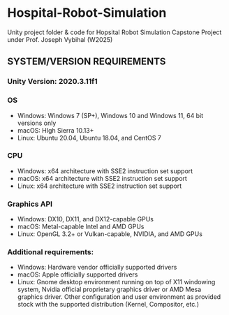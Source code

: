 # Hospital-Robot-Simulation
Unity project folder &amp; code for Hopsital Robot Simulation Capstone Project under Prof. Joseph Vybihal (W2025)

## SYSTEM/VERSION REQUIREMENTS

### Unity Version: 2020.3.11f1

### OS 
* Windows: Windows 7 (SP+), Windows 10 and Windows 11, 64 bit versions only
* macOS: HIgh Sierra 10.13+
* Linux: Ubuntu 20.04, Ubuntu 18.04, and CentOS 7

### CPU
* Windows: x64 architecture with SSE2 instruction set support
* macOS: x64 architecture with SSE2 instruction set support
* Linux: x64 architecture with SSE2 instruction set support

### Graphics API
* Windows: DX10, DX11, and DX12-capable GPUs
* macOS: Metal-capable Intel and AMD GPUs
* Linux: OpenGL 3.2+ or Vulkan-capable, NVIDIA, and AMD GPUs

### Additional requirements:
* Windows: Hardware vendor officially supported drivers
* macOS: Apple officially supported drivers
* Linux: Gnome desktop environment running on top of X11 windowing system, Nvidia official proprietary graphics driver or AMD Mesa graphics driver. Other configuration and user environment as provided stock with the supported distribution (Kernel, Compositor, etc.)
